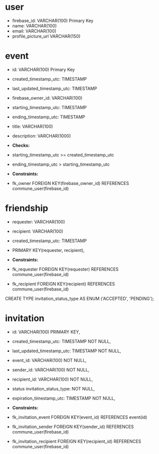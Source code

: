 # user
- firebase_id: VARCHAR(100) Primary Key
- name: VARCHAR(100) 
- email: VARCHAR(100)
- profile_picture_url VARCHAR(150)
# event 
- id: VARCHAR(100) Primary Key
- created_timestamp_utc: TIMESTAMP
- last_updated_timestamp_utc: TIMESTAMP
- firebase_owner_id: VARCHAR(100) 
- starting_timestamp_utc: TIMESTAMP 
- ending_timestamp_utc: TIMESTAMP 
- title: VARCHAR(100) 
- description: VARCHAR(1000)

- **Checks:**
- starting_timestamp_utc >= created_timestamp_utc 
- ending_timestamp_utc > starting_timestamp_utc

- **Constraints:**
- fk_owner FOREIGN KEY(firebase_owner_id) REFERENCES commune_user(firebase_id)

# friendship 
- requester: VARCHAR(100)
- recipient: VARCHAR(100) 
- created_timestamp_utc: TIMESTAMP 

- PRIMARY KEY(requester, recipient),

- **Constraints:**
- fk_requester FOREIGN KEY(requester) REFERENCES commune_user(firebase_id)
- fk_recipient FOREIGN KEY(recipient) REFERENCES commune_user(firebase_id)

CREATE TYPE invitation_status_type AS ENUM ('ACCEPTED', 'PENDING');

# invitation 
- id: VARCHAR(100) PRIMARY KEY,
- created_timestamp_utc: TIMESTAMP NOT NULL,
- last_updated_timestamp_utc: TIMESTAMP NOT NULL,
- event_id: VARCHAR(100) NOT NULL,
- sender_id: VARCHAR(100) NOT NULL,
- recipient_id: VARCHAR(100) NOT NULL,
- status invitation_status_type: NOT NULL,
- expiration_timestamp_utc: TIMESTAMP NOT NULL,

- **Constraints:**
- fk_invitation_event FOREIGN KEY(event_id) REFERENCES event(id)
- fk_invitation_sender FOREIGN KEY(sender_id) REFERENCES commune_user(firebase_id)
- fk_invitation_recipient FOREIGN KEY(recipient_id) REFERENCES commune_user(firebase_id)